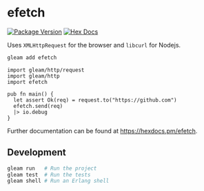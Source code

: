 # efetch

[![Package Version](https://img.shields.io/hexpm/v/efetch)](https://hex.pm/packages/efetch)
[![Hex Docs](https://img.shields.io/badge/hex-docs-ffaff3)](https://hexdocs.pm/efetch/)

Uses `XMLHttpRequest` for the browser and `libcurl` for Nodejs.

```sh
gleam add efetch
```
```gleam
import gleam/http/request
import gleam/http
import efetch

pub fn main() {
  let assert Ok(req) = request.to("https://github.com")
  efetch.send(req)
  |> io.debug
}
```

Further documentation can be found at <https://hexdocs.pm/efetch>.

## Development

```sh
gleam run   # Run the project
gleam test  # Run the tests
gleam shell # Run an Erlang shell
```
